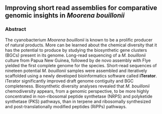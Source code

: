 ## Improving short read assemblies for comparative genomic insights in *Moorena bouillonii*
### Abstract

The cyanobacterium *Moorena bouillonii* is known to be a prolific producer of natural products. More can be learned about the chemical diversity that it has the potential to produce by studying the biosynthetic gene clusters (BGCs) present in its genome. Long-read sequencing of a *M. bouillonii* culture from Papua New Guinea, followed by de novo assembly with Flye yielded the first complete genome for the species. Short-read sequences of nineteen potential *M. bouillonii* samples were assembled and iteratively scaffolded using a newly developed bioinformatics software called **iTerator**. iTerator significantly improved draft genome contiguity and BGC completeness. Biosynthetic diversity analyses revealed that *M. bouillonii* chemodiversity appears, from a genomic perspective, to be more highly concentrated in non-ribosomal peptide synthetase (NRPS) and polyketide synthetase (PKS) pathways, than in terpene and ribosomally synthesized and post-translationally modified peptides (RiPPs) pathways.
